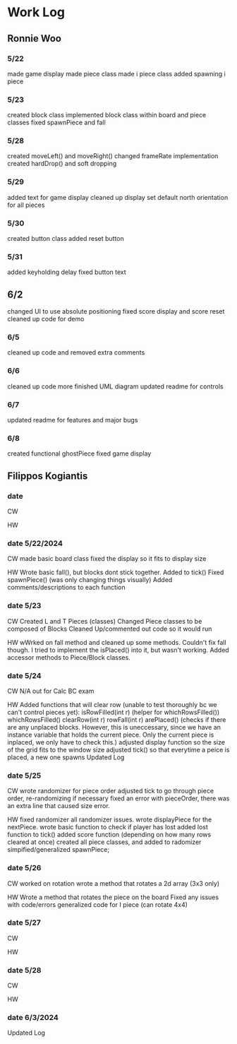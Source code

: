 # Work Log

## Ronnie Woo

### 5/22

made game display
made piece class
made i piece class
added spawning i piece 

### 5/23

created block class
implemented block class within board and piece classes
fixed spawnPiece and fall

### 5/28
created moveLeft() and moveRight()
changed frameRate implementation
created hardDrop() and soft dropping

### 5/29
added text for game display
cleaned up display
set default north orientation for all pieces

### 5/30
created button class
added reset button

### 5/31
added keyholding delay
fixed button text

## 6/2
changed UI to use absolute positioning
fixed score display and score reset
cleaned up code for demo

### 6/5
cleaned up code and removed extra comments

### 6/6
cleaned up code more
finished UML diagram
updated readme for controls

### 6/7
updated readme for features and major bugs

### 6/8
created functional ghostPiece
fixed game display

## Filippos Kogiantis

### date 

CW

HW


### date 5/22/2024

CW
made basic board class
fixed the display so it fits to display size

HW
Wrote basic fall(), but blocks dont stick together. Added to tick()
Fixed spawnPiece() (was only changing things visually)
Added comments/descriptions to each function



### date 5/23

CW
Created L and T Pieces (classes)
Changed Piece classes to be composed of Blocks
Cleaned Up/commented out code so it would run


HW
wWrked on fall method and cleaned up some methods. 
Couldn't fix fall though. I tried to implement the isPlaced() into it, but wasn't working.
Added accessor methods to Piece/Block classes.


### date 5/24

CW
N/A out for Calc BC exam

HW
Added functions that will clear row (unable to test thoroughly bc we can't control pieces yet):
    isRowFilled(int r) (helper for whichRowsFilled())
    whichRowsFilled()
    clearRow(int r)
    rowFall(int r)
    arePlaced() (checks if there are any unplaced blocks. However, this is uneccessary, since we have an instance variable that holds the current piece. Only the current piece is inplaced, we only have to check this.)
adjusted display function so the size of the grid fits to the window size
adjusted tick() so that everytime a peice is placed, a new one spawns
Updated Log

### date 5/25

CW
wrote randomizer for piece order
adjusted tick to go through piece order, re-randomizing if necessary
fixed an error with pieceOrder, there was an extra line that caused size error.


HW
fixed randomizer all randomizer issues.
wrote displayPiece for the nextPiece.
wrote basic function to check if player has lost
added lost function to tick()
added score function (depending on how many rows cleared at once)
created all piece classes, and added to radomizer
simpified/generalized spawnPiece;

### date 5/26

CW
worked on rotation
wrote a method that rotates a 2d array (3x3 only)

HW
Wrote a method that rotates the piece on the board
Fixed any issues with code/errors
generalized code for I piece (can rotate 4x4)


### date 5/27

CW

HW

### date 5/28

CW

HW


### date 6/3/2024
Updated Log



